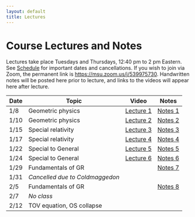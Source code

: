 ```yaml
---
layout: default
title: Lectures
---
```


# Course Lectures and Notes

Lectures take place Tuesdays and Thursdays, 12:40 pm to 2 pm Eastern. See [Schedule](schedule.md) for important dates and cancellations. If you wish to join via Zoom, the permanent link is https://msu.zoom.us/j/539975730. Handwritten notes will be posted here prior to lecture, and links to the videos will appear here after lecture.


Date  | Topic                      | Video | Notes 
------|----------------------------|-----------|----------
1/8  | Geometric physics | [Lecture 1](https://www.dropbox.com/s/rsvdjo7j6lfp7b3/ast900\_lecture1\_08012019.mp4?dl=0) | [Notes 1](notes/Lecture1.pdf)
1/10 | Geometric physics | [Lecture 2](https://www.dropbox.com/s/578qini5azmichy/ast900\_lecture2\_10012019.mov?dl=0) | [Notes 2](notes/Lecture2.pdf)
1/15 | Special relativity | [Lecture 3](https://www.dropbox.com/s/b6r4zbwo1fml4o6/ast900\_lecture3\_15012019.mp4?dl=0) | [Notes 3](notes/Lecture3.pdf)
1/17 | Special relativity | [Lecture 4](https://www.dropbox.com/s/l8zsd1i0t0j9y6l/ast900\_lecture4\_17012019.mp4?dl=0) | [Notes 4](notes/Lecture4.pdf)
1/22 | Special to General | [Lecture 5](https://www.dropbox.com/s/f18zry4eobgba81/ast900\_lecture5\_22012019.mp4?dl=0) | [Notes 5](notes/Lecture5.pdf)
1/24 | Special to General | [Lecture 6](https://www.dropbox.com/s/wljzpul20o03mbb/ast900\_lecture6\_24012019.mp4?dl=0) | [Notes 6](notes/Lecture6.pdf)
1/29 | Fundamentals of GR | | [Notes 7](notes/lecture7.pdf)
1/31 | _Cancelled due to Coldmaggedon_ 
2/5 | Fundamentals of GR | | [Notes 8](notes/Lecture8.pdf)
2/7 | _No class_ 
2/12 | TOV equation, OS collapse |

